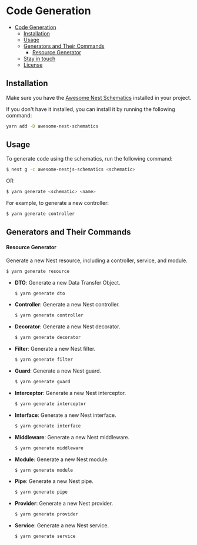# Code Generation

- [Code Generation](#code-generation)
  - [Installation](#installation)
  - [Usage](#usage)
  - [Generators and Their Commands](#generators-and-their-commands)
      - [Resource Generator](#resource-generator)
  - [Stay in touch](#stay-in-touch)
  - [License](#license)

## Installation

Make sure you have the [Awesome Nest Schematics](https://github.com/NarHakobyan/awesome-nest-schematics) installed in your project.

If you don't have it installed, you can install it by running the following command:
```bash
yarn add -D awesome-nest-schematics
```

## Usage

To generate code using the schematics, run the following command:

```bash
$ nest g -c awesome-nestjs-schematics <schematic>
```

OR

```bash
$ yarn generate <schematic> <name>
```


For example, to generate a new controller:

```bash
$ yarn generate controller
```

## Generators and Their Commands

#### Resource Generator

Generate a new Nest resource, including a controller, service, and module.
  ```bash
  $ yarn generate resource
  ```

- **DTO**: Generate a new Data Transfer Object.
  ```bash
  $ yarn generate dto
  ```

- **Controller**: Generate a new Nest controller.
  ```bash
  $ yarn generate controller
  ```

- **Decorator**: Generate a new Nest decorator.
  ```bash
  $ yarn generate decorator
  ```

- **Filter**: Generate a new Nest filter.
  ```bash
  $ yarn generate filter
  ```

- **Guard**: Generate a new Nest guard.
  ```bash
  $ yarn generate guard
  ```

- **Interceptor**: Generate a new Nest interceptor.
  ```bash
  $ yarn generate interceptor
  ```

- **Interface**: Generate a new Nest interface.
  ```bash
  $ yarn generate interface
  ```

- **Middleware**: Generate a new Nest middleware.
  ```bash
  $ yarn generate middleware
  ```

- **Module**: Generate a new Nest module.
  ```bash
  $ yarn generate module
  ```

- **Pipe**: Generate a new Nest pipe.
  ```bash
  $ yarn generate pipe
  ```

- **Provider**: Generate a new Nest provider.
  ```bash
  $ yarn generate provider
  ```

- **Service**: Generate a new Nest service.
  ```bash
  $ yarn generate service
  ```

